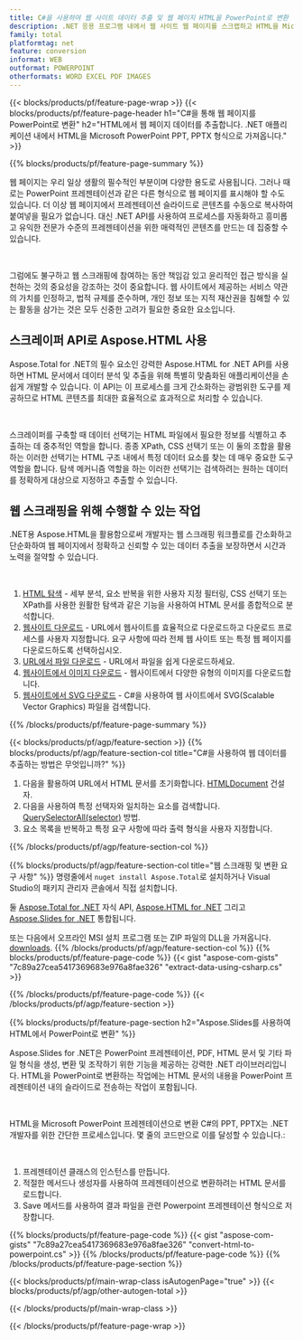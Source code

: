 ```yaml
---
title: C#을 사용하여 웹 사이트 데이터 추출 및 웹 페이지 HTML을 PowerPoint로 변환
description: .NET 응용 프로그램 내에서 웹 사이트 웹 페이지를 스크랩하고 HTML을 Microsoft Powerpoint 프레젠테이션으로 내보냅니다.
family: total
platformtag: net
feature: conversion
informat: WEB
outformat: POWERPOINT
otherformats: WORD EXCEL PDF IMAGES
---
```

{{< blocks/products/pf/feature-page-wrap >}}
{{< blocks/products/pf/feature-page-header h1="C#을 통해 웹 페이지를 PowerPoint로 변환" h2="HTML에서 웹 페이지 데이터를 추출합니다. .NET 애플리케이션 내에서 HTML을 Microsoft PowerPoint PPT, PPTX 형식으로 가져옵니다." >}}

{{% blocks/products/pf/feature-page-summary %}}

<p>웹 페이지는 우리 일상 생활의 필수적인 부분이며 다양한 용도로 사용됩니다. 그러나 때로는 PowerPoint 프레젠테이션과 같은 다른 형식으로 웹 페이지를 표시해야 할 수도 있습니다. 더 이상 웹 페이지에서 프레젠테이션 슬라이드로 콘텐츠를 수동으로 복사하여 붙여넣을 필요가 없습니다. 대신 .NET API를 사용하여 프로세스를 자동화하고 흥미롭고 유익한 전문가 수준의 프레젠테이션을 위한 매력적인 콘텐츠를 만드는 데 집중할 수 있습니다.</p><br />

<p>그럼에도 불구하고 웹 스크래핑에 참여하는 동안 책임감 있고 윤리적인 접근 방식을 실천하는 것의 중요성을 강조하는 것이 중요합니다. 웹 사이트에서 제공하는 서비스 약관의 가치를 인정하고, 법적 규제를 준수하며, 개인 정보 또는 지적 재산권을 침해할 수 있는 활동을 삼가는 것은 모두 신중한 고려가 필요한 중요한 요소입니다.</p>

<h2 class="heading-border">스크레이퍼 API로 Aspose.HTML 사용</h2>

<p>Aspose.Total for .NET의 필수 요소인 강력한 Aspose.HTML for .NET API를 사용하면 HTML 문서에서 데이터 분석 및 추출을 위해 특별히 맞춤화된 애플리케이션을 손쉽게 개발할 수 있습니다. 이 API는 이 프로세스를 크게 간소화하는 광범위한 도구를 제공하므로 HTML 콘텐츠를 최대한 효율적으로 효과적으로 처리할 수 있습니다.</p><br />

<p>
스크레이퍼를 구축할 때 데이터 선택기는 HTML 파일에서 필요한 정보를 식별하고 추출하는 데 중추적인 역할을 합니다. 종종 XPath, CSS 선택기 또는 이 둘의 조합을 활용하는 이러한 선택기는 HTML 구조 내에서 특정 데이터 요소를 찾는 데 매우 중요한 도구 역할을 합니다. 탐색 메커니즘 역할을 하는 이러한 선택기는 검색하려는 원하는 데이터를 정확하게 대상으로 지정하고 추출할 수 있습니다.</p>

<h2 class="heading-border">웹 스크래핑을 위해 수행할 수 있는 작업</h2>

<p>.NET용 Aspose.HTML을 활용함으로써 개발자는 웹 스크래핑 워크플로를 간소화하고 단순화하여 웹 페이지에서 정확하고 신뢰할 수 있는 데이터 추출을 보장하면서 시간과 노력을 절약할 수 있습니다.</p><br />

1. [HTML 탐색](https://docs.aspose.com/html/net/html-navigation/) - 세부 분석, 요소 반복을 위한 사용자 지정 필터링, CSS 선택기 또는 XPath를 사용한 원활한 탐색과 같은 기능을 사용하여 HTML 문서를 종합적으로 분석합니다.
2. [웹사이트 다운로드](https://docs.aspose.com/html/net/download-website/) -  URL에서 웹사이트를 효율적으로 다운로드하고 다운로드 프로세스를 사용자 지정합니다. 요구 사항에 따라 전체 웹 사이트 또는 특정 웹 페이지를 다운로드하도록 선택하십시오.
3. [URL에서 파일 다운로드](https://docs.aspose.com/html/net/download-file-from-url/) - URL에서 파일을 쉽게 다운로드하세요.
4. [웹사이트에서 이미지 다운로드](https://docs.aspose.com/html/net/download-images-from-website/) - 웹사이트에서 다양한 유형의 이미지를 다운로드합니다.
5. [웹사이트에서 SVG 다운로드](https://docs.aspose.com/html/net/download-svg-from-website/) - C#을 사용하여 웹 사이트에서 SVG(Scalable Vector Graphics) 파일을 검색합니다.

{{% /blocks/products/pf/feature-page-summary  %}}

{{< blocks/products/pf/agp/feature-section >}}
{{% blocks/products/pf/agp/feature-section-col title="C#을 사용하여 웹 데이터를 추출하는 방법은 무엇입니까?" %}}

1. 다음을 활용하여 URL에서 HTML 문서를 초기화합니다. [HTMLDocument](https://reference.aspose.com/html/net/aspose.html/htmldocument/htmldocument/) 건설자.
2. 다음을 사용하여 특정 선택자와 일치하는 요소를 검색합니다. [QuerySelectorAll(selector)](https://reference.aspose.com/html/net/aspose.html.dom/document/queryselectorall/) 방법.
3. 요소 목록을 반복하고 특정 요구 사항에 따라 출력 형식을 사용자 지정합니다.
 
{{% /blocks/products/pf/agp/feature-section-col %}}

{{% blocks/products/pf/agp/feature-section-col title="웹 스크래핑 및 변환 요구 사항" %}}
명령줄에서 ```nuget install Aspose.Total```로 설치하거나 Visual Studio의 패키지 관리자 콘솔에서 직접 설치합니다.

둘 [Aspose.Total for .NET](https://products.aspose.com/total/net/) 자식 API, [Aspose.HTML for .NET](https://products.aspose.com/html/net/) 그리고 [Aspose.Slides for .NET](https://products.aspose.com/slides/net/) 통합됩니다.

또는 다음에서 오프라인 MSI 설치 프로그램 또는 ZIP 파일의 DLL을 가져옵니다. [downloads](https://releases.aspose.com/total/net).
{{% /blocks/products/pf/agp/feature-section-col %}}
{{% blocks/products/pf/feature-page-code %}}
{{< gist "aspose-com-gists" "7c89a27cea5417369683e976a8fae326" "extract-data-using-csharp.cs" >}}

{{% /blocks/products/pf/feature-page-code %}}
{{< /blocks/products/pf/agp/feature-section >}}

{{% blocks/products/pf/feature-page-section  h2="Aspose.Slides를 사용하여 HTML에서 PowerPoint로 변환" %}}
<p>Aspose.Slides for .NET은 PowerPoint 프레젠테이션, PDF, HTML 문서 및 기타 파일 형식을 생성, 변환 및 조작하기 위한 기능을 제공하는 강력한 .NET 라이브러리입니다. HTML을 PowerPoint로 변환하는 작업에는 HTML 문서의 내용을 PowerPoint 프레젠테이션 내의 슬라이드로 전송하는 작업이 포함됩니다.</p><br />

<p>HTML을 Microsoft PowerPoint 프레젠테이션으로 변환 C#의 PPT, PPTX는 .NET 개발자를 위한 간단한 프로세스입니다. 몇 줄의 코드만으로 이를 달성할 수 있습니다.:</p><br />

1. 프레젠테이션 클래스의 인스턴스를 만듭니다.
1. 적절한 메서드나 생성자를 사용하여 프레젠테이션으로 변환하려는 HTML 문서를 로드합니다.
1. Save 메서드를 사용하여 결과 파일을 관련 Powerpoint 프레젠테이션 형식으로 저장합니다.

{{% blocks/products/pf/feature-page-code %}}
{{< gist "aspose-com-gists" "7c89a27cea5417369683e976a8fae326" "convert-html-to-powerpoint.cs" >}}
{{% /blocks/products/pf/feature-page-code  %}}
{{% /blocks/products/pf/feature-page-section %}}

{{< blocks/products/pf/main-wrap-class isAutogenPage="true" >}}
{{< blocks/products/pf/agp/other-autogen-total >}}

{{< /blocks/products/pf/main-wrap-class >}}

{{< /blocks/products/pf/feature-page-wrap >}}